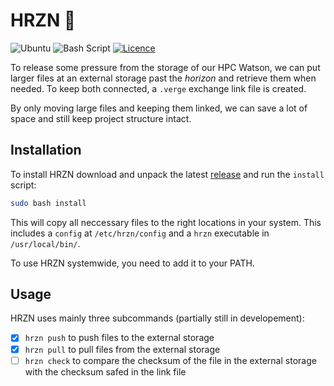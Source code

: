 # HRZN 🌅

![Ubuntu](https://img.shields.io/badge/Ubuntu-E95420?style=for-the-badge&logo=ubuntu&logoColor=white)
![Bash Script](https://img.shields.io/badge/bash_script-%23121011.svg?style=for-the-badge&logo=gnu-bash&logoColor=white)
[![Licence](https://img.shields.io/github/license/skranz0/hrzn?style=for-the-badge)](./LICENSE)

To release some pressure from the storage of our HPC Watson, we can put larger
files at an external storage past the *horizon* and retrieve them when needed.
To keep both connected, a `.verge` exchange link file is created.

By only moving large files and keeping them linked, we can save a lot of space
and still keep project structure intact.

## Installation

To install HRZN download and unpack the latest [release](https://github.com/skranz0/hrzn/releases)
and run the `install` script:

```bash
sudo bash install
```

This will copy all neccessary files to the right locations in your system.
This includes a `config` at `/etc/hrzn/config` and a `hrzn` executable in `/usr/local/bin/`.

To use HRZN systemwide, you need to add it to your PATH.

## Usage

HRZN uses mainly three subcommands (partially still in developement):

- [x] `hrzn push` to push files to the external storage
- [x] `hrzn pull` to pull files from the external storage
- [ ] `hrzn check` to compare the checksum of the file in the external storage with
  the checksum safed in the link file
